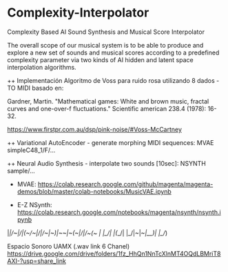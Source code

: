 # Complexity-Interpolator

Complexity Based AI Sound Synthesis and Musical Score Interpolator

The overall scope of our musical system is to be able to produce and explore a new set of sounds
and musical scores according to a predefined complexity parameter via two kinds of AI hidden and
latent space interpolation algorithms.

++ Implementación Algoritmo de Voss para ruido rosa utilizando 8 dados - TO MIDI basado en: 

Gardner, Martin. "Mathematical games: White and brown music, fractal curves and one-over-f fluctuations." Scientific american 238.4 (1978): 16-32.

https://www.firstpr.com.au/dsp/pink-noise/#Voss-McCartney


++ Variational AutoEncoder - generate morphing MIDI sequences: MVAE simpleC48_1/F/...

++ Neural Audio Synthesis - interpolate two sounds [10sec]: NSYNTH sample/...

* MVAE: https://colab.research.google.com/github/magenta/magenta-demos/blob/master/colab-notebooks/MusicVAE.ipynb

* E-Z NSynth: https://colab.research.google.com/notebooks/magenta/nsynth/nsynth.ipynb

|_|/~\|\/|(~/~\|\/|/~\|~)|~~|~(~|\/|/~\(~
| |\_/|  |(_\_/|  |\_/|~\|~_|__)|  |\_/_)

Espacio Sonoro UAMX (.wav link 6 Chanel)
https://drive.google.com/drive/folders/1fz_HhQn1NnTcXlnMT4OQdLBMriT8AXI-?usp=share_link
